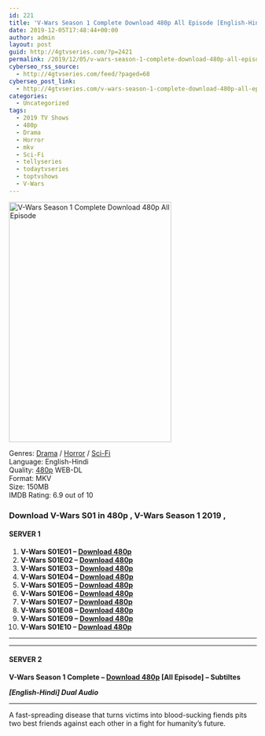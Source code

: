 ```yaml
---
id: 221
title: 'V-Wars Season 1 Complete Download 480p All Episode [English-Hindi]'
date: 2019-12-05T17:48:44+00:00
author: admin
layout: post
guid: http://4gtvseries.com/?p=2421
permalink: /2019/12/05/v-wars-season-1-complete-download-480p-all-episode-english-hindi/
cyberseo_rss_source:
  - http://4gtvseries.com/feed/?paged=68
cyberseo_post_link:
  - http://4gtvseries.com/v-wars-season-1-complete-download-480p-all-episode/
categories:
  - Uncategorized
tags:
  - 2019 TV Shows
  - 480p
  - Drama
  - Horror
  - mkv
  - Sci-Fi
  - tellyseries
  - todaytvseries
  - toptvshows
  - V-Wars
---
```

<img loading="lazy" class="aligncenter" src="https://2.bp.blogspot.com/-OSatoU-HaSI/XelCoDCyYzI/AAAAAAAAAY8/AjRDcY5J35wBZ7VU9gkO_evTOsC0zvrUgCK4BGAYYCw/s1600/V-Wars%2BSeason%2B1.jpg" alt="V-Wars Season 1 Complete Download 480p All Episode" width="330" height="488" />

Genres:&nbsp;<a href="http://4gtvseries.com/tag/drama/" data-wpel-link="internal">Drama</a> / <a href="http://4gtvseries.com/tag/horror/" data-wpel-link="internal">Horror</a> / <a href="http://4gtvseries.com/tag/sci-fi/" data-wpel-link="internal">Sci-Fi</a>  
Language: English-Hindi  
Quality:&nbsp;<a href="http://4gtvseries.com/tag/480p/" data-wpel-link="internal">480p</a> WEB-DL  
Format: MKV  
Size: 150MB  
IMDB Rating: 6.9 out of 10

### **Download V-Wars S01 in 480p , V-Wars Season 1 2019 ,&nbsp;**

#### <span><strong>SERVER 1</strong></span>

  1. **V-Wars S01E01 – <a href="http://slink.dl480p.xyz/unwv" data-wpel-link="external" target="_blank" rel="nofollow external noopener noreferrer" class="wpel-icon-left"><i class="wpel-icon fa fa-download" aria-hidden="true"></i>Download 480p</a>**
  2. **V-Wars S01E02 – <a href="http://slink.dl480p.xyz/GjrzNq" data-wpel-link="external" target="_blank" rel="nofollow external noopener noreferrer" class="wpel-icon-left"><i class="wpel-icon fa fa-download" aria-hidden="true"></i>Download 480p</a>**
  3. **V-Wars S01E03 – <a href="http://slink.dl480p.xyz/tr4Bo" data-wpel-link="external" target="_blank" rel="nofollow external noopener noreferrer" class="wpel-icon-left"><i class="wpel-icon fa fa-download" aria-hidden="true"></i>Download 480p</a>**
  4. **V-Wars S01E04 – <a href="http://slink.dl480p.xyz/53oCTj" data-wpel-link="external" target="_blank" rel="nofollow external noopener noreferrer" class="wpel-icon-left"><i class="wpel-icon fa fa-download" aria-hidden="true"></i>Download 480p</a>**
  5. **V-Wars S01E05 – <a href="http://slink.dl480p.xyz/2m5nHkA" data-wpel-link="external" target="_blank" rel="nofollow external noopener noreferrer" class="wpel-icon-left"><i class="wpel-icon fa fa-download" aria-hidden="true"></i>Download 480p</a>**
  6. **V-Wars S01E06 – <a href="http://slink.dl480p.xyz/MSjHHZU7" data-wpel-link="external" target="_blank" rel="nofollow external noopener noreferrer" class="wpel-icon-left"><i class="wpel-icon fa fa-download" aria-hidden="true"></i>Download 480p</a>**
  7. **V-Wars S01E07 – <a href="http://slink.dl480p.xyz/M5s3g" data-wpel-link="external" target="_blank" rel="nofollow external noopener noreferrer" class="wpel-icon-left"><i class="wpel-icon fa fa-download" aria-hidden="true"></i>Download 480p</a>**
  8. **V-Wars S01E08 – <a href="http://slink.dl480p.xyz/9YcdoKJ" data-wpel-link="external" target="_blank" rel="nofollow external noopener noreferrer" class="wpel-icon-left"><i class="wpel-icon fa fa-download" aria-hidden="true"></i>Download 480p</a>**
  9. **V-Wars S01E09 – <a href="http://slink.dl480p.xyz/arxjA" data-wpel-link="external" target="_blank" rel="nofollow external noopener noreferrer" class="wpel-icon-left"><i class="wpel-icon fa fa-download" aria-hidden="true"></i>Download 480p</a>**
 10. **V-Wars S01E10 – <a href="http://slink.dl480p.xyz/UPlW1JB" data-wpel-link="external" target="_blank" rel="nofollow external noopener noreferrer" class="wpel-icon-left"><i class="wpel-icon fa fa-download" aria-hidden="true"></i>Download 480p</a>**

* * *

* * *

#### <span><strong>SERVER 2</strong></span>

**V-Wars Season 1 Complete – <a href="http://dl480p.xyz/2451/" data-wpel-link="external" target="_blank" rel="nofollow external noopener noreferrer" class="wpel-icon-left"><i class="wpel-icon fa fa-download" aria-hidden="true"></i>Download 480p</a> [All Episode] – Subtiltes**

<span><em><strong>[English-Hindi] Dual Audio</strong></em></span>

* * *

A fast-spreading disease that turns victims into blood-sucking fiends pits two best friends against each other in a fight for humanity’s future.

<div align="center">
</div>
